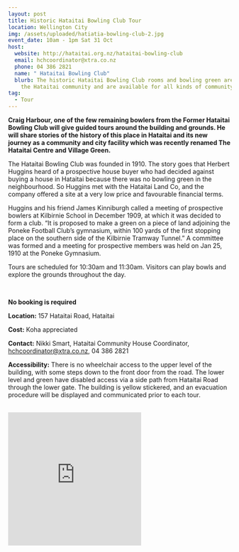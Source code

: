 ```yaml
---
layout: post
title: Historic Hataitai Bowling Club Tour
location: Wellington City
img: /assets/uploaded/hatiatia-bowling-club-2.jpg
event_date: 10am - 1pm Sat 31 Oct
host:
  website: http://hataitai.org.nz/hataitai-bowling-club
  email: hchcoordinator@xtra.co.nz
  phone: 04 386 2821
  name: " Hataitai Bowling Club"
  blurb: The historic Hataitai Bowling Club rooms and bowling green are owned by
    the Hataitai community and are available for all kinds of community events.
tag:
  - Tour
---
```

**Craig Harbour, one of the few remaining bowlers from the Former Hataitai Bowling Club will give guided tours around the building and grounds. He will share stories of the history of this place in Hataitai and its new journey as a community and city facility which was recently renamed The Hataitai Centre and Village Green.**

The Hataitai Bowling Club was founded in 1910. The story goes that Herbert Huggins heard of a prospective house buyer who had decided against buying a house in Hataitai because there was no bowling green in the neighbourhood. So Huggins met with the Hataitai Land Co, and the company offered a site at a very low price and favourable financial terms.

Huggins and his friend James Kinniburgh called a meeting of prospective bowlers at Kilbirnie School in December 1909, at which it was decided to form a club. “It is proposed to make a green on a piece of land adjoining the Poneke Football Club’s gymnasium, within 100 yards of the first stopping place on the southern side of the Kilbirnie Tramway Tunnel.” A committee was formed and a meeting for prospective members was held on Jan 25, 1910 at the Poneke Gymnasium.

Tours are scheduled for 10:30am and 11:30am. Visitors can play bowls and explore the grounds throughout the day.  

<br>

**No booking is required**

**Location:** 157 Hataitai Road, Hataitai

**Cost:** Koha appreciated 

**Contact:** Nikki Smart, Hataitai Community House Coordinator, hchcoordinator@xtra.co.nz, 04 386 2821

**Accessibility:** There is no wheelchair access to the upper level of the building, with some steps down to the front door from the road.  The lower level and green have disabled access via a side path from Hataitai Road through the lower gate.  The building is yellow stickered, and an evacuation procedure will be displayed and communicated prior to each tour.

<br>

<iframe src="https://www.facebook.com/plugins/page.php?href=https%3A%2F%2Fwww.facebook.com%2FHataitai%2F&tabs=header&width=290&height=300&small_header=false&adapt_container_width=true&hide_cover=false&show_facepile=true&appId" width="300" height="300" style="border:none;overflow:hidden" scrolling="no" frameborder="0" allowTransparency="true" allow="encrypted-media"></iframe>